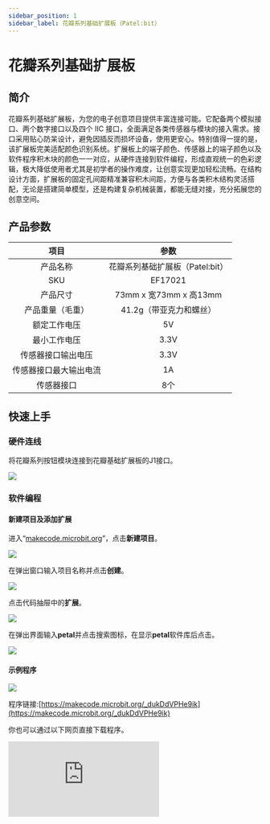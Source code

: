```yaml
---
sidebar_position: 1
sidebar_label: 花瓣系列基础扩展板（Patel:bit）
---
```


# 花瓣系列基础扩展板

## 简介

花瓣系列基础扩展板，为您的电子创意项目提供丰富连接可能。它配备两个模拟接口、两个数字接口以及四个 IIC 接口，全面满足各类传感器与模块的接入需求。接口采用贴心防呆设计，避免因插反而损坏设备，使用更安心。​
特别值得一提的是，该扩展板完美适配颜色识别系统。扩展板上的端子颜色、传感器上的端子颜色以及软件程序积木块的颜色一一对应，从硬件连接到软件编程，形成直观统一的色彩逻辑，极大降低使用者尤其是初学者的操作难度，让创意实现更加轻松流畅。​
在结构设计方面，扩展板的固定孔间距精准兼容积木间距，方便与各类积木结构灵活搭配，无论是搭建简单模型，还是构建复杂机械装置，都能无缝对接，充分拓展您的创意空间。

## 产品参数

| 项目               | 参数                                                                 |
|:------------------:|:--------------------------------------------------------------------:|
| 产品名称           | 花瓣系列基础扩展板（Patel:bit）                                                  |
| SKU                | EF17021                                                            |
| 产品尺寸   | 73mm x 宽73mm x 高13mm |
| 产品重量（毛重）  | 41.2g（带亚克力和螺丝） |
| 额定工作电压 | 5V |
| 最小工作电压 | 3.3V |
| 传感器接口输出电压 | 3.3V |
| 传感器接口最大输出电流 | 1A  |
| 传感器接口 | 8个 |

## 快速上手

### 硬件连线

将花瓣系列按钮模块连接到花瓣基础扩展板的J1接口。

![](https://wiki-media-ef.oss-cn-hongkong.aliyuncs.com/docs/microbit/petal-series/petal-series-sensor/ef17001-03.png)

### 软件编程

#### 新建项目及添加扩展

进入“[makecode.microbit.org](https://makecode.microbit.org)”，点击**新建项目**。

![](https://wiki-media-ef.oss-cn-hongkong.aliyuncs.com/docs/microbit/building-blocks/microbit-space-science-kit/images/microbit-space-science-kit-case01-07.png)

在弹出窗口输入项目名称并点击**创建**。

![](https://wiki-media-ef.oss-cn-hongkong.aliyuncs.com/docs/microbit/building-blocks/microbit-space-science-kit/images/microbit-space-science-kit-case01-11.png)

点击代码抽屉中的**扩展**。

![](https://wiki-media-ef.oss-cn-hongkong.aliyuncs.com/docs/microbit/building-blocks/microbit-space-science-kit/images/microbit-space-science-kit-case01-09.png)

在弹出界面输入**petal**并点击搜索图标，在显示**petal**软件库后点击。

![](https://wiki-media-ef.oss-cn-hongkong.aliyuncs.com/docs/microbit/petal-series/petal-series-sensor/ef17001-04.png)



#### 示例程序


![](https://wiki-media-ef.oss-cn-hongkong.aliyuncs.com/docs/microbit/petal-series/petal-series-sensor/ef17001-05.png)

程序链接:[https://makecode.microbit.org/_dukDdVPHe9ik](https://makecode.microbit.org/_dukDdVPHe9ik)

你也可以通过以下网页直接下载程序。

<div
    style={{
        position: 'relative',
        paddingBottom: '60%',
        overflow: 'hidden',
    }}
>
    <iframe
        src="https://makecode.microbit.org/_dukDdVPHe9ik"
        frameborder="0"
        sandbox="allow-popups allow-forms allow-scripts allow-same-origin"
        style={{
            position: 'absolute',
            width: '100%',
            height: '100%',
        }}
    />
</div>

## 下载程序

使用 USB 线连接 PC 和 micro:bit V2。

![](https://wiki-media-ef.oss-cn-hongkong.aliyuncs.com/docs/microbit/building-blocks/microbit-space-science-kit/images/microbit-space-science-kit-manual03.gif)

连接成功后，电脑上会识别出一个名为 MICROBIT 的盘符。

![](https://wiki-media-ef.oss-cn-hongkong.aliyuncs.com/docs/microbit/building-blocks/microbit-space-science-kit/images/microbit-space-science-kit-manual06.png)

点击左下角的![](https://wiki-media-ef.oss-cn-hongkong.aliyuncs.com/docs/microbit/building-blocks/microbit-space-science-kit/images/microbit-space-science-kit-manual07.png)，选择**Connect Device**。

![](https://wiki-media-ef.oss-cn-hongkong.aliyuncs.com/docs/microbit/building-blocks/microbit-space-science-kit/images/microbit-space-science-kit-manual11.png)

点击![](https://wiki-media-ef.oss-cn-hongkong.aliyuncs.com/docs/microbit/building-blocks/microbit-space-science-kit/images/microbit-space-science-kit-manual08.png)。

![](https://wiki-media-ef.oss-cn-hongkong.aliyuncs.com/docs/microbit/building-blocks/microbit-space-science-kit/images/microbit-space-science-kit-manual12.png)

点击![](https://wiki-media-ef.oss-cn-hongkong.aliyuncs.com/docs/microbit/building-blocks/microbit-space-science-kit/images/microbit-space-science-kit-manual09.png)。

![](https://wiki-media-ef.oss-cn-hongkong.aliyuncs.com/docs/microbit/building-blocks/microbit-space-science-kit/images/microbit-space-science-kit-manual13.png)

在弹出窗口选择 **BBC micro:bit CMSIS-DAP**，然后选择**连接**，至此，我们的 micro:bit 就已经连接成功。

![](https://wiki-media-ef.oss-cn-hongkong.aliyuncs.com/docs/microbit/building-blocks/microbit-space-science-kit/images/microbit-space-science-kit-manual14.png)

点击**下载程序**

![](https://wiki-media-ef.oss-cn-hongkong.aliyuncs.com/docs/microbit/building-blocks/microbit-space-science-kit/images/microbit-space-science-kit-manual10.png)

## 案例演示

当按下按钮时，LED矩阵显示爱心图标，松开按钮时，LED矩阵显示笑脸图标。

![](https://wiki-media-ef.oss-cn-hongkong.aliyuncs.com/docs/microbit/petal-series/petal-series-sensor/ef17001.gif)
